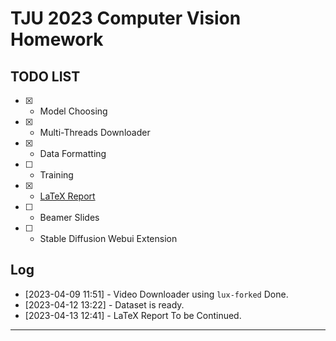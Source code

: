 # TJU 2023 Computer Vision Homework

## TODO LIST


* [x] - Model Choosing
* [x] - Multi-Threads Downloader
* [x] - Data Formatting
* [ ] - Training
* [x] - [LaTeX Report](https://www.overleaf.com/project/6433e89408b890f7254dc154)
* [ ] - Beamer Slides
* [ ] - Stable Diffusion Webui Extension

## Log

* [2023-04-09 11:51] - Video Downloader using `lux-forked` Done.
* [2023-04-12 13:22] - Dataset is ready.
* [2023-04-13 12:41] - LaTeX Report To be Continued.
---

